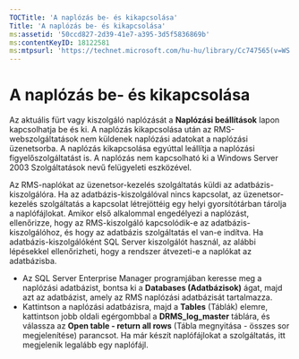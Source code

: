 ```yaml
---
TOCTitle: 'A naplózás be- és kikapcsolása'
Title: 'A naplózás be- és kikapcsolása'
ms:assetid: '50ccd827-2d39-41e7-a395-3d5f5836869b'
ms:contentKeyID: 18122581
ms:mtpsurl: 'https://technet.microsoft.com/hu-hu/library/Cc747565(v=WS.10)'
---
```


A naplózás be- és kikapcsolása
==============================

Az aktuális fürt vagy kiszolgáló naplózását a **Naplózási beállítások** lapon kapcsolhatja be és ki. A naplózás kikapcsolása után az RMS-webszolgáltatások nem küldenek naplózási adatokat a naplózási üzenetsorba. A naplózás kikapcsolása egyúttal leállítja a naplózási figyelőszolgáltatást is. A naplózás nem kapcsolható ki a Windows Server 2003 Szolgáltatások nevű felügyeleti eszközével.

Az RMS-naplókat az üzenetsor-kezelés szolgáltatás küldi az adatbázis-kiszolgálóra. Ha az adatbázis-kiszolgálóval nincs kapcsolat, az üzenetsor-kezelés szolgáltatás a kapcsolat létrejöttéig egy helyi gyorsítótárban tárolja a naplófájlokat. Amikor első alkalommal engedélyezi a naplózást, ellenőrizze, hogy az RMS-kiszolgáló kapcsolódik-e az adatbázis-kiszolgálóhoz, és hogy az adatbázis szolgáltatás el van-e indítva. Ha adatbázis-kiszolgálóként SQL Server kiszolgálót használ, az alábbi lépésekkel ellenőrizheti, hogy a rendszer átvezeti-e a naplókat az adatbázisba.

-   Az SQL Server Enterprise Manager programjában keresse meg a naplózási adatbázist, bontsa ki a **Databases (Adatbázisok)** ágat, majd azt az adatbázist, amely az RMS naplózási adatbázisát tartalmazza.
-   Kattintson a naplózási adatbázisra, majd a **Tables** (Táblák) elemre, kattintson jobb oldali egérgombbal a **DRMS\_log\_master** táblára, és válassza az **Open table - return all rows** (Tábla megnyitása - összes sor megjelenítése) parancsot. Ha már készít naplófájlokat a szolgáltatás, itt megjelenik legalább egy naplófájl.
